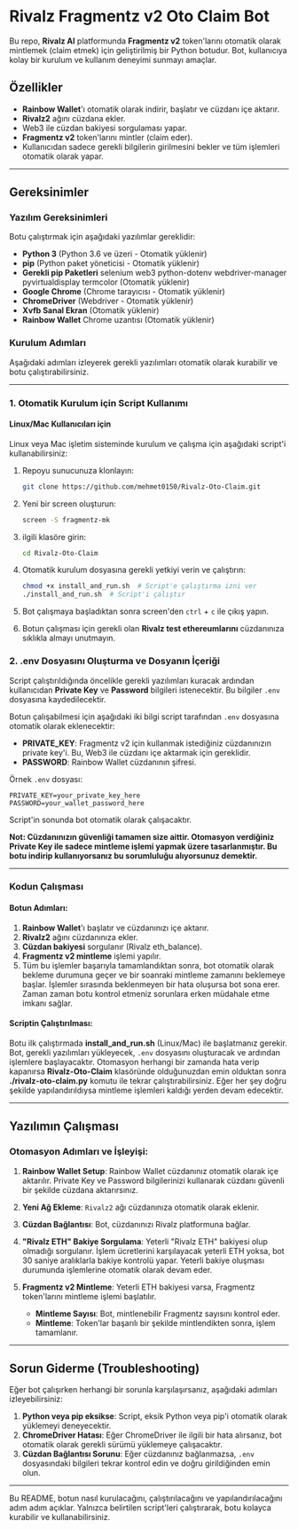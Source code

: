 # **Rivalz Fragmentz v2 Oto Claim Bot**

Bu repo, **Rivalz AI** platformunda **Fragmentz v2** token'larını otomatik olarak mintlemek (claim etmek) için geliştirilmiş bir Python botudur. Bot, kullanıcıya kolay bir kurulum ve kullanım deneyimi sunmayı amaçlar.

## **Özellikler**

- **Rainbow Wallet**'ı otomatik olarak indirir, başlatır ve cüzdanı içe aktarır.
- **Rivalz2** ağını cüzdana ekler.
- Web3 ile cüzdan bakiyesi sorgulaması yapar.
- **Fragmentz v2** token'larını mintler (claim eder).
- Kullanıcıdan sadece gerekli bilgilerin girilmesini bekler ve tüm işlemleri otomatik olarak yapar.

---

## **Gereksinimler**

### **Yazılım Gereksinimleri**
Botu çalıştırmak için aşağıdaki yazılımlar gereklidir:

- **Python 3** (Python 3.6 ve üzeri - Otomatik yüklenir)
- **pip** (Python paket yöneticisi - Otomatik yüklenir)
- **Gerekli pip Paketleri** selenium web3 python-dotenv webdriver-manager pyvirtualdisplay termcolor (Otomatik yüklenir)
- **Google Chrome** (Chrome tarayıcısı - Otomatik yüklenir)
- **ChromeDriver** (Webdriver - Otomatik yüklenir)
- **Xvfb Sanal Ekran** (Otomatik yüklenir)
- **Rainbow Wallet** Chrome uzantısı (Otomatik yüklenir)

### **Kurulum Adımları**

Aşağıdaki adımları izleyerek gerekli yazılımları otomatik olarak kurabilir ve botu çalıştırabilirsiniz.

---

### **1. Otomatik Kurulum için Script Kullanımı**

#### **Linux/Mac Kullanıcıları için**

Linux veya Mac işletim sisteminde kurulum ve çalışma için aşağıdaki script'i kullanabilirsiniz:

1. Repoyu sunucunuza klonlayın:
   ```bash
   git clone https://github.com/mehmet0150/Rivalz-Oto-Claim.git
   ```
2. Yeni bir screen oluşturun:
   ```bash
   screen -S fragmentz-mk
   ```
3. ilgili klasöre girin:
   ```bash
   cd Rivalz-Oto-Claim
   ```
4. Otomatik kurulum dosyasına gerekli yetkiyi verin ve çalıştırın:
    ```bash
    chmod +x install_and_run.sh  # Script'e çalıştırma izni ver
    ./install_and_run.sh  # Script'i çalıştır
    ```
5. Bot çalışmaya başladıktan sonra screen'den `ctrl` + `c` ile çıkış yapın.

6. Botun çalışması için gerekli olan **Rivalz test ethereumlarını** cüzdanınıza sıklıkla almayı unutmayın.

### **2. .env Dosyasını Oluşturma ve Dosyanın İçeriği**

Script çalıştırıldığında öncelikle gerekli yazılımları kuracak ardından kullanıcıdan **Private Key** ve **Password** bilgileri istenecektir. Bu bilgiler `.env` dosyasına kaydedilecektir.

Botun çalışabilmesi için aşağıdaki iki bilgi script tarafından `.env` dosyasına otomatik olarak eklenecektir:

- **PRIVATE_KEY**: Fragmentz v2 için kullanmak istediğiniz cüzdanınızın private key'i. Bu, Web3 ile cüzdanı içe aktarmak için gereklidir.
- **PASSWORD**: Rainbow Wallet cüzdanının şifresi.

Örnek `.env` dosyası:

```env
PRIVATE_KEY=your_private_key_here
PASSWORD=your_wallet_password_here
```
Script'in sonunda bot otomatik olarak çalışacaktır.

**Not: Cüzdanınızın güvenliği tamamen size aittir. Otomasyon verdiğiniz Private Key ile sadece mintleme işlemi yapmak üzere tasarlanmıştır. Bu botu indirip kullanıyorsanız bu sorumluluğu alıyorsunuz demektir.**

---

### **Kodun Çalışması**

#### **Botun Adımları:**

1. **Rainbow Wallet**'ı başlatır ve cüzdanınızı içe aktarır.
2. **Rivalz2** ağını cüzdanınıza ekler.
3. **Cüzdan bakiyesi** sorgulanır (Rivalz eth_balance).
4. **Fragmentz v2 mintleme** işlemi yapılır.
5. Tüm bu işlemler başarıyla tamamlandıktan sonra, bot otomatik olarak bekleme durumuna geçer ve bir soanraki mintleme zamanını beklemeye başlar. İşlemler sırasında beklenmeyen bir hata oluşursa bot sona erer. Zaman zaman botu kontrol etmeniz sorunlara erken müdahale etme imkanı sağlar.

#### **Scriptin Çalıştırılması:**

Botu ilk çalıştırmada **install_and_run.sh** (Linux/Mac) ile başlatmanız gerekir. Bot, gerekli yazılımları yükleyecek, `.env` dosyasını oluşturacak ve ardından işlemlere başlayacaktır. Otomasyon herhangi bir zamanda hata verip kapanırsa **Rivalz-Oto-Claim** klasöründe olduğunuzdan emin olduktan sonra **./rivalz-oto-claim.py** komutu ile tekrar çalıştırabilirsiniz. Eğer her şey doğru şekilde yapılandırıldıysa mintleme işlemleri kaldığı yerden devam edecektir.

---

## **Yazılımın Çalışması**

### **Otomasyon Adımları ve İşleyişi:**

1. **Rainbow Wallet Setup**: Rainbow Wallet cüzdanınız otomatik olarak içe aktarılır. Private Key ve Password bilgilerinizi kullanarak cüzdanı güvenli bir şekilde cüzdana aktarırsınız.
   
2. **Yeni Ağ Ekleme**: `Rivalz2` ağı cüzdanınıza otomatik olarak eklenir.

3. **Cüzdan Bağlantısı**: Bot, cüzdanınızı Rivalz platformuna bağlar.

4. **"Rivalz ETH" Bakiye Sorgulama**: Yeterli "Rivalz ETH" bakiyesi olup olmadığı sorgulanır. İşlem ücretlerini karşılayacak yeterli ETH yoksa, bot 30 saniye aralıklarla bakiye kontrolü yapar. Yeterli bakiye oluşması durumunda işlemlerine otomatik olarak devam eder.

5. **Fragmentz v2 Mintleme**: Yeterli ETH bakiyesi varsa, Fragmentz token'larını mintleme işlemi başlatılır. 

   - **Mintleme Sayısı**: Bot, mintlenebilir Fragmentz sayısını kontrol eder.
   - **Mintleme**: Token'lar başarılı bir şekilde mintlendikten sonra, işlem tamamlanır.

---

## **Sorun Giderme (Troubleshooting)**

Eğer bot çalışırken herhangi bir sorunla karşılaşırsanız, aşağıdaki adımları izleyebilirsiniz:

1. **Python veya pip eksikse**: Script, eksik Python veya pip'i otomatik olarak yüklemeyi deneyecektir.
2. **ChromeDriver Hatası**: Eğer ChromeDriver ile ilgili bir hata alırsanız, bot otomatik olarak gerekli sürümü yüklemeye çalışacaktır.
3. **Cüzdan Bağlantısı Sorunu**: Eğer cüzdanınız bağlanmazsa, `.env` dosyasındaki bilgileri tekrar kontrol edin ve doğru girildiğinden emin olun.

---

Bu README, botun nasıl kurulacağını, çalıştırılacağını ve yapılandırılacağını adım adım açıklar. Yalnızca belirtilen script'leri çalıştırarak, botu kolayca kurabilir ve kullanabilirsiniz.


